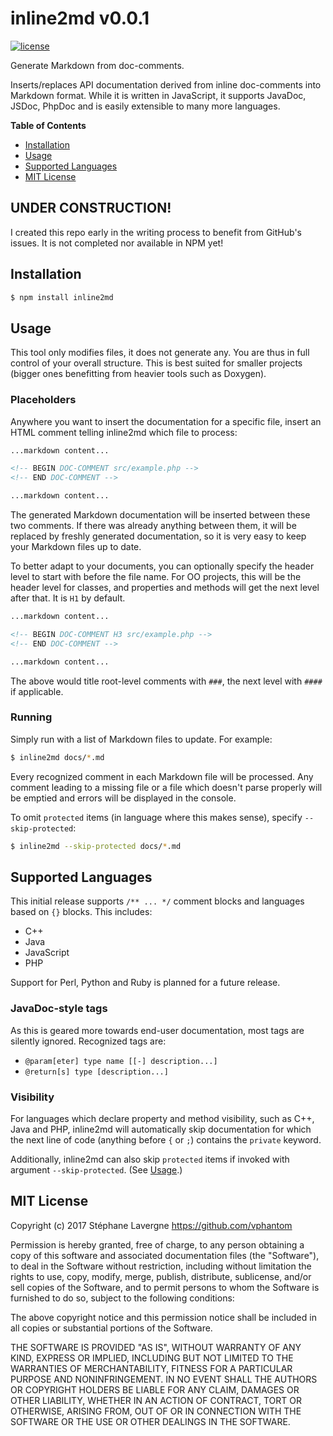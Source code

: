 # inline2md v0.0.1

[![license](https://img.shields.io/github/license/vphantom/php-email.svg?style=plastic)]()

Generate Markdown from doc-comments.

Inserts/replaces API documentation derived from inline doc-comments into Markdown format.  While it is written in JavaScript, it supports JavaDoc, JSDoc, PhpDoc and is easily extensible to many more languages.

**Table of Contents**

- [Installation](#installation)
- [Usage](#usage)
- [Supported Languages](#supported-languages)
- [MIT License](#mit-license)


## UNDER CONSTRUCTION!

I created this repo early in the writing process to benefit from GitHub's issues.  It is not completed nor available in NPM yet!


## Installation

```sh
$ npm install inline2md
```


## Usage

This tool only modifies files, it does not generate any.  You are thus in full control of your overall structure.  This is best suited for smaller projects (bigger ones benefitting from heavier tools such as Doxygen).

### Placeholders

Anywhere you want to insert the documentation for a specific file, insert an HTML comment telling inline2md which file to process:

```md
...markdown content...

<!-- BEGIN DOC-COMMENT src/example.php -->
<!-- END DOC-COMMENT -->

...markdown content...
```

The generated Markdown documentation will be inserted between these two comments.  If there was already anything between them, it will be replaced by freshly generated documentation, so it is very easy to keep your Markdown files up to date.

To better adapt to your documents, you can optionally specify the header level to start with before the file name.  For OO projects, this will be the header level for classes, and properties and methods will get the next level after that.  It is `H1` by default.

```md
...markdown content...

<!-- BEGIN DOC-COMMENT H3 src/example.php -->
<!-- END DOC-COMMENT -->

...markdown content...
```

The above would title root-level comments with `###`, the next level with `####` if applicable.

### Running

Simply run with a list of Markdown files to update.  For example:

```sh
$ inline2md docs/*.md
```

Every recognized comment in each Markdown file will be processed.  Any comment leading to a missing file or a file which doesn't parse properly will be emptied and errors will be displayed in the console.

To omit `protected` items (in language where this makes sense), specify `--skip-protected`:

```sh
$ inline2md --skip-protected docs/*.md
```


## Supported Languages

This initial release supports `/** ... */` comment blocks and languages based on `{}` blocks.  This includes:

* C++
* Java
* JavaScript
* PHP

Support for Perl, Python and Ruby is planned for a future release.

### JavaDoc-style tags

As this is geared more towards end-user documentation, most tags are silently ignored.  Recognized tags are:

* `@param[eter] type name [[-] description...]`
* `@return[s] type [description...]`

### Visibility

For languages which declare property and method visibility, such as C++, Java and PHP, inline2md will automatically skip documentation for which the next line of code (anything before `{` or `;`) contains the `private` keyword.

Additionally, inline2md can also skip `protected` items if invoked with argument `--skip-protected`.  (See [Usage](#usage).)


## MIT License

Copyright (c) 2017 Stéphane Lavergne <https://github.com/vphantom>

Permission is hereby granted, free of charge, to any person obtaining a copy of this software and associated documentation files (the "Software"), to deal in the Software without restriction, including without limitation the rights to use, copy, modify, merge, publish, distribute, sublicense, and/or sell copies of the Software, and to permit persons to whom the Software is furnished to do so, subject to the following conditions:

The above copyright notice and this permission notice shall be included in all copies or substantial portions of the Software.

THE SOFTWARE IS PROVIDED "AS IS", WITHOUT WARRANTY OF ANY KIND, EXPRESS OR IMPLIED, INCLUDING BUT NOT LIMITED TO THE WARRANTIES OF MERCHANTABILITY, FITNESS FOR A PARTICULAR PURPOSE AND NONINFRINGEMENT. IN NO EVENT SHALL THE AUTHORS OR COPYRIGHT HOLDERS BE LIABLE FOR ANY CLAIM, DAMAGES OR OTHER LIABILITY, WHETHER IN AN ACTION OF CONTRACT, TORT OR OTHERWISE, ARISING FROM, OUT OF OR IN CONNECTION WITH THE SOFTWARE OR THE USE OR OTHER DEALINGS IN THE SOFTWARE.
